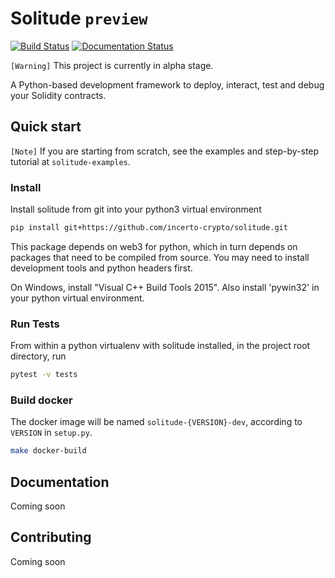 # Solitude `preview`

[![Build Status](https://travis-ci.com/incerto-crypto/solitude.svg?branch=master)](https://travis-ci.com/incerto-crypto/solitude)  [![Documentation Status](https://readthedocs.org/projects/solitude/badge/?version=latest)](https://solitude.readthedocs.io/en/latest)

`[Warning]` This project is currently in alpha stage.

A Python-based development framework to deploy, interact, test and debug your Solidity contracts. 

## Quick start

`[Note]` If you are starting from scratch, see the examples and step-by-step tutorial at `solitude-examples`.

### Install

Install solitude from git into your python3 virtual environment

```bash
pip install git+https://github.com/incerto-crypto/solitude.git
```

This package depends on web3 for python, which in turn depends on packages that need to be compiled from source. You may need to install development tools and python headers first.

On Windows, install "Visual C++ Build Tools 2015". Also install 'pywin32' in your python virtual environment.


### Run Tests

From within a python virtualenv with solitude installed, in the project root directory, run

```bash
pytest -v tests
```

### Build docker

The docker image will be named `solitude-{VERSION}-dev`, according to `VERSION` in `setup.py`.

```bash
make docker-build
```

## Documentation

Coming soon

## Contributing

Coming soon
